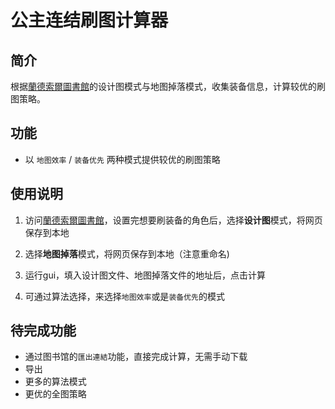 # 公主连结刷图计算器  

## 简介

根据[蘭德索爾圖書館](https://pcredivewiki.tw/Armory)的设计图模式与地图掉落模式，收集装备信息，计算较优的刷图策略。

## 功能

- 以 `地图效率` / `装备优先` 两种模式提供较优的刷图策略

## 使用说明

1. 访问[蘭德索爾圖書館](https://pcredivewiki.tw/Armory)，设置完想要刷装备的角色后，选择**设计图**模式，将网页保存到本地  

2. 选择**地图掉落**模式，将网页保存到本地（注意重命名)  

3. 运行gui，填入设计图文件、地图掉落文件的地址后，点击计算  

4. 可通过算法选择，来选择`地图效率`或是`装备优先`的模式

## 待完成功能
  - 通过图书馆的`匯出連結`功能，直接完成计算，无需手动下载
  - 导出
  - 更多的算法模式
  - 更优的全图策略